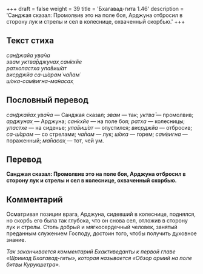 +++
draft = false
weight = 39
title = 'Бхагавад-гита 1.46'
description = 'Санджая сказал: Промолвив это на поле боя, Арджуна отбросил в сторону лук и стрелы и сел в колеснице, охваченный скорбью.'
+++

## Текст стиха

_сан̃джайа ува̄ча  
эвам уктва̄рджунах̣ сан̇кхйе  
ратхопастха упа̄виш́ат  
виср̣джйа са-ш́арам̇ ча̄пам̇  
ш́ока-сам̇вигна-ма̄насах̣_

## Пословный перевод

_сан̃джайах̣_ _ува̄ча_ — Санджая сказал; _эвам_ — так; _уктва̄_ — промолвив; _арджунах̣_ — Арджуна; _сан̇кхйе_ — на поле боя; _ратха_ — колесницы; _упастхе_ — на сиденье; _упа̄виш́ат_ — опустился; _виср̣джйа_ — отбросив; _са_\-_ш́арам_ — со стрелами; _ча̄пам_ — лук; _ш́ока_ — горем; _сам̇вигна_ — пораженный; _ма̄насах̣_ — тот, чей ум.

## Перевод

**Санджая сказал: Промолвив это на поле боя, Арджуна отбросил в сторону лук и стрелы и сел в колеснице, охваченный скорбью.**

## Комментарий

Осматривая позиции врага, Арджуна, сидевший в колеснице, поднялся, но скорбь его была так глубока, что он снова сел, отложив в сторону лук и стрелы. Столь добрый и мягкосердечный человек, занятый преданным служением Господу, достоин того, чтобы получить духовное знание.

_Так заканчивается комментарий Бхактиведанты к первой главе «Шримад Бхагавад-гиты», которая называется «Обзор армий на поле битвы Курукшетра»._
